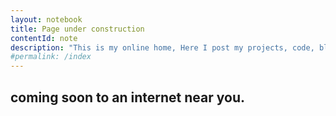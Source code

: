 ```yaml
---
layout: notebook
title: Page under construction
contentId: note
description: "This is my online home, Here I post my projects, code, blogs and anything else."
#permalink: /index
---
```


## coming soon to an internet near you.
